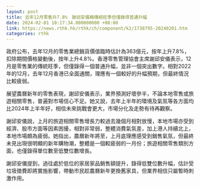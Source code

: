 ```yaml
---
layout: post
title: 去年12月零售升7.8%　謝邱安儀稱傳統旺季但僅錄得普通升幅
date: 2024-02-01 18:17:34.000000000 +08:00
link: https://news.rthk.hk/rthk/ch/component/k2/1738795-20240201.htm
categories: rthk
---
```


政府公布，去年12月的零售業總銷貨價值臨時估計為363億元，按年上升7.8%，扣除期間價格變動後，按年上升4.8%。香港零售管理協會主席謝邱安儀表示，12月是零售業的傳統旺季，但僅錄得一個普通升幅，並非一個突出數字。相對2022年的12月，去年12月香港已全面通關，理應有一個較好的升幅預期，但最終情況比較疲弱。

展望農曆新年的零售表現，謝邱安儀表示，業界預測好壞參半，不論本地零售或旅遊相關零售，普遍對市場信心不足。她又說，去年上半年的環境及氣氛等各方面均比2024年上半年好，相信未來挑戰會更大，市場分化及走勢有待再觀察。

謝邱安儀說，上月的旅遊相關零售增長力較過去幾個月相對放慢，本地市場亦受到經濟、股市方面等因素困擾，相對非常弱，整體消費氣氛差，加上港人持續北上，本地市場頗為疲弱。她指出，農曆新年將至，上月底理應感受到銷售氣氛，但最終未見出現很明顯的新年購物潮，整體是一個較疲弱的一月份；旅遊相關零售類別方面，也僅錄得單位數至低雙位數增長。

謝邱安儀提到，過往處於低位的家居家品銷售額提升，錄得低雙位數升幅，估計受垃圾徵費即將實施影響，帶動市民趁農曆新年更換舊家具，但業界相信只屬暫時刺激作用。
